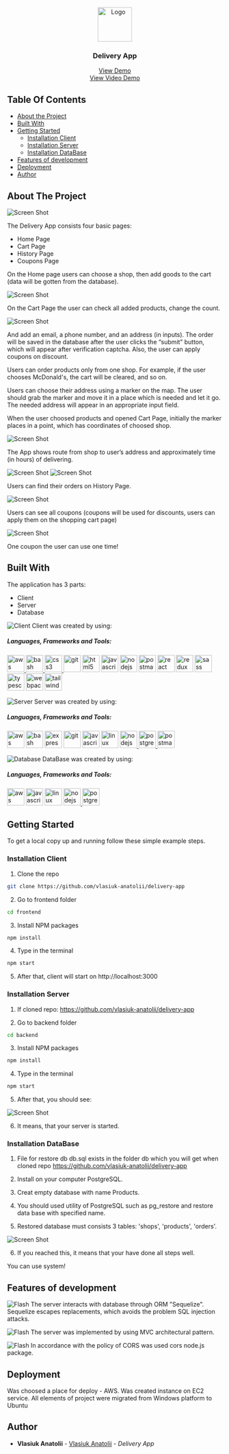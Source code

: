 <br/>
<p align="center">
  <img src="images-readme/Logo.jpg" alt="Logo" width="80" height="80">

  <h3 align="center">Delivery App</h3>

  <p align="center">
    <a href="http://ec2-16-16-100-211.eu-north-1.compute.amazonaws.com:3000">View Demo</a>
    </br>
    <a href="https://www.loom.com/share/27e214f9cb6c4d89907eee1a4db49a6a">View Video Demo</a>
  </p>
</p>



## Table Of Contents

* [About the Project](#about-the-project)
* [Built With](#built-with)
* [Getting Started](#getting-started)
  * [Installation Client](#installation-client)
  * [Installation Server](#installation-server)
  * [Installation DataBase](#installation-database)
* [Features of development](#features-of-development)
* [Deployment](#deployment)
* [Author](#author)

## About The Project

![Screen Shot](images-readme/Screenshot_1.jpg)

The Delivery App consists four basic pages:
* Home Page
* Cart Page
* History Page
* Coupons Page

On the Home page users can choose a shop, then add goods to the cart (data will be gotten from the database).

![Screen Shot](images-readme/Screenshot_2.jpg)

On the Cart Page the user can check all added products, change the count. 

![Screen Shot](images-readme/Screenshot_3.jpg)

And add an email, a phone number, and an address (in
inputs). The order will be saved in the database after the user clicks the “submit” button, which will appear after verification captcha. Also, the user can apply coupons on discount.

Users can order products only from one shop. For example, if the user chooses McDonald's, the cart will be cleared, and so on.

Users can choose their address using a marker on the map. The user should grab the marker and move it in  a place which is needed and let it go. The needed address will appear in an appropriate input field.

When the user choosed products and opened Cart Page, initially the marker places in a point, which has coordinates of choosed shop.

![Screen Shot](images-readme/Screenshot_4.jpg)

The App shows route from shop to user’s address and approximately time (in hours) of delivering.

![Screen Shot](images-readme/Screenshot_5.jpg)
![Screen Shot](images-readme/Screenshot_6.jpg)

Users can find their orders on History Page.

![Screen Shot](images-readme/Screenshot_7.jpg)

Users can see all coupons (coupons will be used for
discounts, users can apply them on the shopping cart page)

![Screen Shot](images-readme/Screenshot_8.jpg)

One coupon the user can use one time!

## Built With
The application has 3 parts:
* Client
* Server
* Database

![Client](images-readme/approve.png) Client was created by using:
<h5 align="left">Languages, Frameworks and Tools:</h5>

<p align="left">
<a href="https://aws.amazon.com" target="_blank" rel="noreferrer"> <img src="https://raw.githubusercontent.com/devicons/devicon/master/icons/amazonwebservices/amazonwebservices-original-wordmark.svg" alt="aws" width="40" height="40"/> </a>
<a href="https://www.gnu.org/software/bash/" target="_blank" rel="noreferrer"> 
<img src="https://www.vectorlogo.zone/logos/gnu_bash/gnu_bash-icon.svg" alt="bash" width="40" height="40"/> </a> 
<a href="https://www.w3schools.com/css/" target="_blank" rel="noreferrer"> <img src="https://raw.githubusercontent.com/devicons/devicon/master/icons/css3/css3-original-wordmark.svg" alt="css3" width="40" height="40"/> </a> 
<a href="https://git-scm.com/" target="_blank" rel="noreferrer"> <img src="https://www.vectorlogo.zone/logos/git-scm/git-scm-icon.svg" alt="git" width="40" height="40"/></a>
<a href="https://www.w3.org/html/" target="_blank" rel="noreferrer"> <img src="https://raw.githubusercontent.com/devicons/devicon/master/icons/html5/html5-original-wordmark.svg" alt="html5" width="40" height="40"/></a> 
<a href="https://developer.mozilla.org/en-US/docs/Web/JavaScript" target="_blank" rel="noreferrer"> <img src="https://raw.githubusercontent.com/devicons/devicon/master/icons/javascript/javascript-original.svg" alt="javascript" width="40" height="40"/></a> 
<a href="https://nodejs.org" target="_blank" rel="noreferrer"> <img src="https://raw.githubusercontent.com/devicons/devicon/master/icons/nodejs/nodejs-original-wordmark.svg" alt="nodejs" width="40" height="40"/></a>
<a href="https://postman.com" target="_blank" rel="noreferrer"><img src="https://www.vectorlogo.zone/logos/getpostman/getpostman-icon.svg" alt="postman" width="40" height="40"/></a> 
<a href="https://reactjs.org/" target="_blank" rel="noreferrer"> <img src="https://raw.githubusercontent.com/devicons/devicon/master/icons/react/react-original-wordmark.svg" alt="react" width="40" height="40"/></a> 
<a href="https://redux.js.org" target="_blank" rel="noreferrer"> <img src="https://raw.githubusercontent.com/devicons/devicon/master/icons/redux/redux-original.svg" alt="redux" width="40" height="40"/></a> 
<a href="https://sass-lang.com" target="_blank" rel="noreferrer"> <img src="https://raw.githubusercontent.com/devicons/devicon/master/icons/sass/sass-original.svg" alt="sass" width="40" height="40"/> </a> <a href="https://www.typescriptlang.org/" target="_blank" rel="noreferrer"> <img src="https://raw.githubusercontent.com/devicons/devicon/master/icons/typescript/typescript-original.svg" alt="typescript" width="40" height="40"/></a> 
<a href="https://webpack.js.org" target="_blank" rel="noreferrer"> <img src="https://raw.githubusercontent.com/devicons/devicon/d00d0969292a6569d45b06d3f350f463a0107b0d/icons/webpack/webpack-original-wordmark.svg" alt="webpack" width="40" height="40"/></a> 
<a href="https://tailwindcss.com/" target="_blank" rel="noreferrer"> <img src="https://tailwindcss.com/favicons/favicon-32x32.png?v=3" alt="tailwindcss" width="40" height="40"/></a> 
</p>


![Server](images-readme/approve.png) Server was created by using:
<h5 align="left">Languages, Frameworks and Tools:</h5>
<p align="left"> 
<a href="https://aws.amazon.com" target="_blank" rel="noreferrer"> <img src="https://raw.githubusercontent.com/devicons/devicon/master/icons/amazonwebservices/amazonwebservices-original-wordmark.svg" alt="aws" width="40" height="40"/></a> 
<a href="https://www.gnu.org/software/bash/" target="_blank" rel="noreferrer"> <img src="https://www.vectorlogo.zone/logos/gnu_bash/gnu_bash-icon.svg" alt="bash" width="40" height="40"/></a> 
<a href="https://expressjs.com" target="_blank" rel="noreferrer"><img src="https://raw.githubusercontent.com/devicons/devicon/master/icons/express/express-original-wordmark.svg" alt="express" width="40" height="40"/></a> 
<a href="https://git-scm.com/" target="_blank" rel="noreferrer"><img src="https://www.vectorlogo.zone/logos/git-scm/git-scm-icon.svg" alt="git" width="40" height="40"/></a> 
<a href="https://developer.mozilla.org/en-US/docs/Web/JavaScript" target="_blank" rel="noreferrer"> <img src="https://raw.githubusercontent.com/devicons/devicon/master/icons/javascript/javascript-original.svg" alt="javascript" width="40" height="40"/></a> 
<a href="https://www.linux.org/" target="_blank" rel="noreferrer"> <img src="https://raw.githubusercontent.com/devicons/devicon/master/icons/linux/linux-original.svg" alt="linux" width="40" height="40"/></a> 
<a href="https://nodejs.org" target="_blank" rel="noreferrer"> <img src="https://raw.githubusercontent.com/devicons/devicon/master/icons/nodejs/nodejs-original-wordmark.svg" alt="nodejs" width="40" height="40"/> </a> <a href="https://www.postgresql.org" target="_blank" rel="noreferrer"> <img src="https://raw.githubusercontent.com/devicons/devicon/master/icons/postgresql/postgresql-original-wordmark.svg" alt="postgresql" width="40" height="40"/> </a> <a href="https://postman.com" target="_blank" rel="noreferrer"> <img src="https://www.vectorlogo.zone/logos/getpostman/getpostman-icon.svg" alt="postman" width="40" height="40"/> </a></p>

![Database](images-readme/approve.png) DataBase was created by using:
<h5 align="left">Languages, Frameworks and Tools:</h5>

<p align="left"> 
<a href="https://aws.amazon.com" target="_blank" rel="noreferrer"> <img src="https://raw.githubusercontent.com/devicons/devicon/master/icons/amazonwebservices/amazonwebservices-original-wordmark.svg" alt="aws" width="40" height="40"/></a> 
<a href="https://developer.mozilla.org/en-US/docs/Web/JavaScript" target="_blank" rel="noreferrer"><img src="https://raw.githubusercontent.com/devicons/devicon/master/icons/javascript/javascript-original.svg" alt="javascript" width="40" height="40"/></a> 
<a href="https://www.linux.org/" target="_blank" rel="noreferrer"><img src="https://raw.githubusercontent.com/devicons/devicon/master/icons/linux/linux-original.svg" alt="linux" width="40" height="40"/></a> 
<a href="https://nodejs.org" target="_blank" rel="noreferrer"> <img src="https://raw.githubusercontent.com/devicons/devicon/master/icons/nodejs/nodejs-original-wordmark.svg" alt="nodejs" width="40" height="40"/> </a> <a href="https://www.postgresql.org" target="_blank" rel="noreferrer"> <img src="https://raw.githubusercontent.com/devicons/devicon/master/icons/postgresql/postgresql-original-wordmark.svg" alt="postgresql" width="40" height="40"/></a></p>


## Getting Started

To get a local copy up and running follow these simple example steps.

### Installation Client

1. Clone the repo

```sh
git clone https://github.com/vlasiuk-anatolii/delivery-app
```
2. Go to frontend folder 
```sh
cd frontend
```
3. Install NPM packages

```sh
npm install
```
4. Type in the terminal

```sh
npm start
```
5. After that, client will start on http://localhost:3000

### Installation Server

1. If cloned repo: https://github.com/vlasiuk-anatolii/delivery-app

2. Go to backend folder 
```sh
cd backend
```

3. Install NPM packages

```sh
npm install
```
4. Type in the terminal

```sh
npm start
```

5. After that, you should see:

![Screen Shot](images-readme/Screenshot_10.jpg)

6. It means, that your server is started.

### Installation DataBase

1. File for restore db db.sql exists in the folder db which you will get when cloned repo https://github.com/vlasiuk-anatolii/delivery-app

2. Install on your computer PostgreSQL.

3. Creat empty database with name Products.
4. You should used utility of PostgreSQL such as pg_restore and restore data base with specified name.
5. Restored database must consists 3 tables: 'shops', 'products', 'orders'.

![Screen Shot](images-readme/Screenshot_11.jpg)

6. If you reached this, it means that your have done all steps well.

You can use system!

## Features of development

![Flash](images-readme/flash.png) The server interacts with database through ORM "Sequelize". Sequelize escapes replacements, which avoids the problem SQL injection attacks.

![Flash](images-readme/flash.png) The server was implemented by using MVC architectural pattern.

![Flash](images-readme/flash.png) In accordance with the policy of CORS was used cors node.js package.


## Deployment
Was choosed a place for deploy - AWS.
Was created instance on EC2 service.
All elements of project were migrated from Windows platform to Ubuntu

## Author

* **Vlasiuk Anatolii** - [Vlasiuk Anatolii](https://github.com/vlasiuk-anatolii) - *Delivery App*
